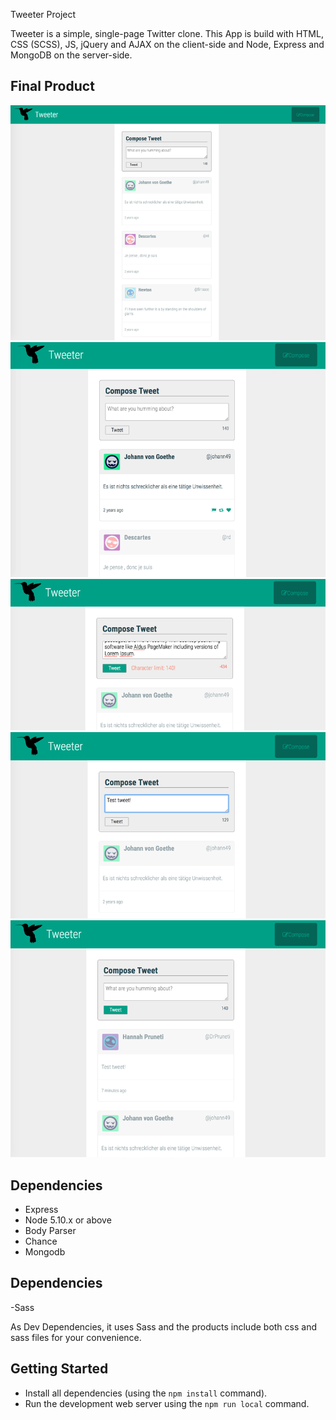 Tweeter Project

Tweeter is a simple, single-page Twitter clone. This App is build with HTML, CSS (SCSS), JS, jQuery and AJAX on the client-side and Node, Express and MongoDB on the server-side.

## Final Product
!["screenshot description"](https://github.com/y-mtl/tweeter/blob/master/docs/top.png)
!["screenshot description"](https://github.com/y-mtl/tweeter/blob/master/docs/top2.png)
!["screenshot description"](https://github.com/y-mtl/tweeter/blob/master/docs/error.png)
!["screenshot description"](https://github.com/y-mtl/tweeter/blob/master/docs/input.png)
!["screenshot description"](https://github.com/y-mtl/tweeter/blob/master/docs/input-entered.png)
## Dependencies

- Express
- Node 5.10.x or above
- Body Parser
- Chance
- Mongodb

## Dependencies

-Sass

As Dev Dependencies, it uses Sass and the products include both css and sass files for your convenience.

## Getting Started

- Install all dependencies (using the `npm install` command).
- Run the development web server using the `npm run local` command.
